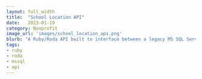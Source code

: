 ```yaml
---
layout: full_width
title:  "School Location API"
date:   2023-01-19
category: Nonprofit
image_url: 'images/school_location_api.png'
blurb: "A Ruby/Roda API built to interface between a legacy MS SQL Server database and an Elixir API"
tags:
- ruby
- roda
- mssql
- api
---
```


